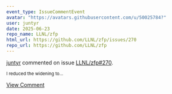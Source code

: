 ```yaml
---
event_type: IssueCommentEvent
avatar: "https://avatars.githubusercontent.com/u/50025784?"
user: juntyr
date: 2025-06-23
repo_name: LLNL/zfp
html_url: https://github.com/LLNL/zfp/issues/270
repo_url: https://github.com/LLNL/zfp
---
```


<a href='https://github.com/juntyr' target='_blank'>juntyr</a> commented on issue <a href='https://github.com/LLNL/zfp/issues/270' target='_blank'>LLNL/zfp#270</a>.

<small>I reduced the widening to...</small>

<a href='https://github.com/LLNL/zfp/issues/270' target='_blank'>View Comment</a>